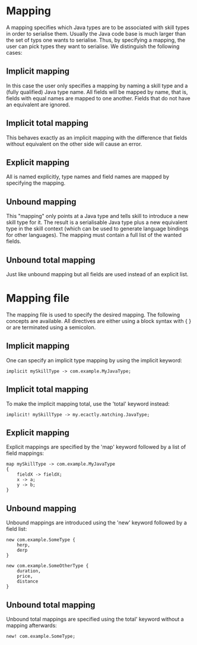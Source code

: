 # Mapping
A mapping specifies which Java types are to be associated with skill
types in order to serialise them. Usually the Java code base is much
larger than the set of typs one wants to serialise. Thus, by specifying
a mapping, the user can pick types they want to serialise. We
distinguish the following cases:

## Implicit mapping
In this case the user only specifies a mapping by naming a skill type
and a (fully qualified) Java type name. All fields will be mapped by
name, that is, fields with equal names are mapped to one another. Fields
that do not have an equivalent are ignored.

## Implicit total mapping
This behaves exactly as an implicit mapping with the difference that
fields without equivalent on the other side will cause an error.

## Explicit mapping
All is named explicitly, type names and field names are mapped by
specifying the mapping.

## Unbound mapping
This "mapping" only points at a Java type and tells skill to introduce a
new skill type for it. The result is a serialisable Java type plus a new
equivalent type in the skill context (which can be used to generate
language bindings for other languages). The mapping must contain a full
list of the wanted fields.

## Unbound total mapping
Just like unbound mapping but all fields are used instead of an explicit
list.


# Mapping file

The mapping file is used to specify the desired mapping. The following
concepts are available. All directives are either using a block syntax
with { } or are terminated using a semicolon.

## Implicit mapping
One can specify an implicit type mapping by using the implicit keyword:

	implicit mySkillType -> com.example.MyJavaType;

## Implicit total mapping
To make the implicit mapping total, use the 'total' keyword instead:

	implicit! mySkillType -> my.ecactly.matching.JavaType;

## Explicit mapping
Explicit mappings are specified by the 'map' keyword followed by a list
of field mappings:

	map mySkillType -> com.example.MyJavaType
	{
		fieldX -> fieldX;
		x -> a;
		y -> b;
	}

## Unbound mapping
Unbound mappings are introduced using the 'new' keyword followed by a
field list:

	new com.example.SomeType {
		herp,
		derp
	}

	new com.example.SomeOtherType {
		duration,
		price,
		distance
	}

## Unbound total mapping
Unbound total mappings are specified using the total' keyword without a
mapping afterwards:

	new! com.example.SomeType;
